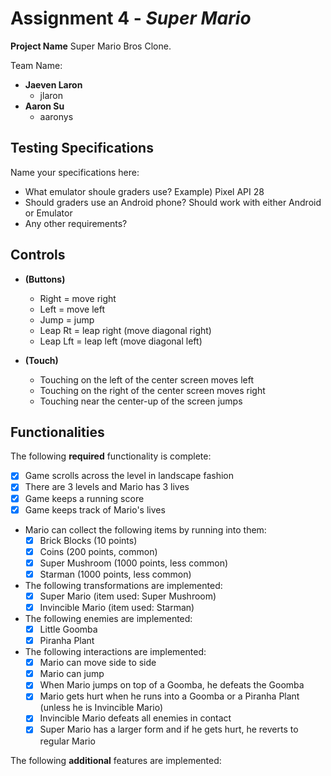 # Assignment 4 - *Super Mario*

**Project Name** Super Mario Bros Clone.

Team Name:
* **Jaeven Laron**
  - jlaron
* **Aaron Su**
  - aaronys

## Testing Specifications
Name your specifications here:
* What emulator shoule graders use? Example) Pixel API 28
* Should graders use an Android phone?  Should work with either Android or Emulator
* Any other requirements?
## Controls
* **(Buttons)**
	- Right = move right
	- Left = move left
	- Jump = jump
	- Leap Rt = leap right (move diagonal right)
	- Leap Lft = leap left (move diagonal left)

* **(Touch)**
	- Touching on the left of the center screen moves left
	- Touching on the right of the center screen moves right
	- Touching near the center-up of the screen jumps

## Functionalities
[//]: # (Write [x] to mark off what was accomplished.<br/>)
The following **required** functionality is complete:

* [X] Game scrolls across the level in landscape fashion
* [X] There are 3 levels and Mario has 3 lives
* [X] Game keeps a running score 
* [X] Game keeps track of Mario's lives
* Mario can collect the following items by running into them: 
	- [X] Brick Blocks (10 points)
	- [X] Coins (200 points, common)
	- [X] Super Mushroom (1000 points, less common)
	- [X] Starman (1000 points, less common)
* The following transformations are implemented: 
	- [X] Super Mario (item used: Super Mushroom)
	- [X] Invincible Mario (item used: Starman) 
* The following enemies are implemented: 
	- [X] Little Goomba
	- [X] Piranha Plant
* The following interactions are implemented: 
   - [X] Mario can move side to side
   - [X] Mario can jump
   - [X] When Mario jumps on top of a Goomba, he defeats the Goomba
   - [X] Mario gets hurt when he runs into a Goomba or a Piranha Plant (unless he is Invincible Mario)
   - [X] Invincible Mario defeats all enemies in contact
   - [X] Super Mario has a larger form and if he gets hurt, he reverts to regular Mario

[//]: # (* [ ] Got any features?)
The following **additional** features are implemented:<br/>
